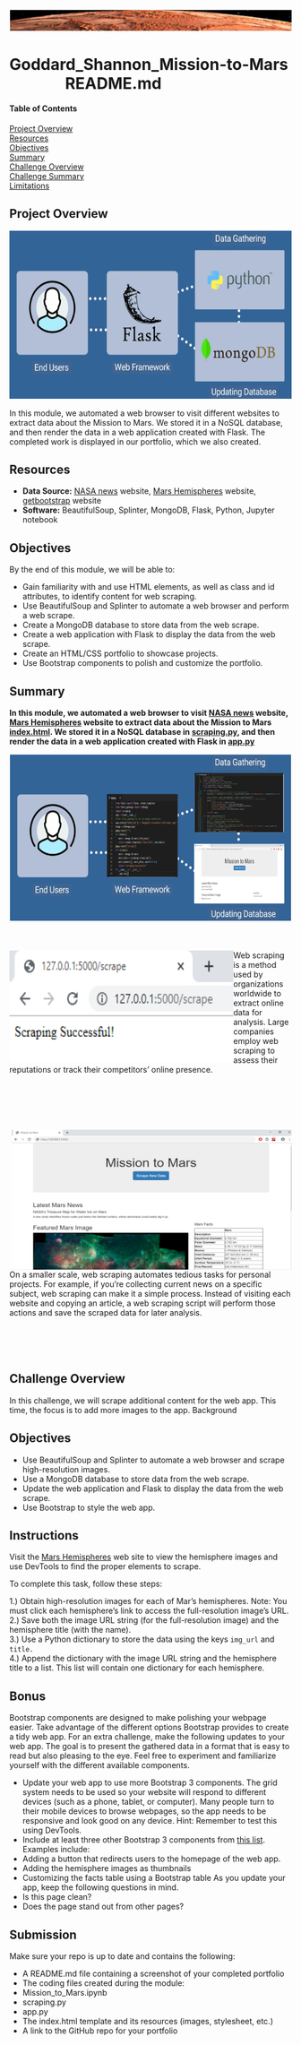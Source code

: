 ![header](/pics/header.png)
# Goddard_Shannon_Mission-to-Mars &nbsp; &nbsp; &nbsp; &nbsp; &nbsp; &nbsp; &nbsp; &nbsp;README.md

#### Table of Contents

[Project Overview](#project-overview)  
[Resources](#resources)  
[Objectives](#objectives)  
[Summary](#summary)  
[Challenge Overview](#challenge-overview)  
[Challenge Summary](#challenge-summary)  
[Limitations](#limitations)

## Project Overview
<p align="center">
  <img width="700" height="300" src="/pics/tools.png">
</p>  

In this module, we automated a web browser to visit different websites to extract data about the Mission to Mars. We stored it in a NoSQL database, and then render the data in a web application created with Flask. The completed work is displayed in our portfolio, which we also created.  
  


   
## Resources 
- **Data Source:** [NASA news](https://mars.nasa.gov/news/?page=0&per_page=40&order=publish_date+desc%2Ccreated_at+desc&search=&category=19%2C165%2C184%2C204&blank_scope=Latest) website, [Mars Hemispheres](https://astrogeology.usgs.gov/search/results?q=hemisphere+enhanced&k1=target&v1=Mars) website, [getbootstrap](https://getbootstrap.com/docs/4.0/components/alerts/) website 
- **Software:** BeautifulSoup, Splinter, MongoDB, Flask, Python, Jupyter notebook  

  
  
  
## Objectives
By the end of this module, we will be able to: 
- Gain familiarity with and use HTML elements, as well as class and id attributes, to identify content for web scraping.
- Use BeautifulSoup and Splinter to automate a web browser and perform a web scrape.
- Create a MongoDB database to store data from the web scrape.
- Create a web application with Flask to display the data from the web scrape.
- Create an HTML/CSS portfolio to showcase projects.
- Use Bootstrap components to polish and customize the portfolio.

  
  
  
## Summary
**In this module, we automated a web browser to visit [NASA news](https://mars.nasa.gov/news/?page=0&per_page=40&order=publish_date+desc%2Ccreated_at+desc&search=&category=19%2C165%2C184%2C204&blank_scope=Latest) website, [Mars Hemispheres](https://astrogeology.usgs.gov/search/results?q=hemisphere+enhanced&k1=target&v1=Mars) website to extract data about the Mission to Mars [index.html](/templates/index.html). We stored it in a NoSQL database in [scraping.py](/scraping.py), and then render the data in a web application created with Flask in [app.py](/app.py)**

<p align="center">
  <img width="700" height="300" src="/pics/toolscustom.png">
</p>  
<br/>
<br/>
<img align="left" width="400" height="200" src="/pics/success.png">Web scraping is a method used by organizations worldwide to extract online data for analysis. Large companies employ web scraping to assess their reputations or track their competitors’ online presence. 
<br/>  
<br/>  
<br/>  
<br/>
<br/>
<br/>  

<img align="right" width="500" height="250" src="/pics/marspage.png">On a smaller scale, web scraping automates tedious tasks for personal projects. For example, if you’re collecting current news on a specific subject, web scraping can make it a simple process. Instead of visiting each website and copying an article, a web scraping script will perform those actions and save the scraped data for later analysis.  
<br/>
<br/>
<br/>
<br/>  

## Challenge Overview
In this challenge, we will scrape additional content for the web app. This time, the focus is to add more images to the app.
Background  

## Objectives
- Use BeautifulSoup and Splinter to automate a web browser and scrape high-resolution images.
- Use a MongoDB database to store data from the web scrape. 
- Update the web application and Flask to display the data from the web scrape.
- Use Bootstrap to style the web app.

## Instructions
Visit the [Mars Hemispheres](https://astrogeology.usgs.gov/search/results?q=hemisphere+enhanced&k1=target&v1=Mars) web site to view the hemisphere images and use DevTools to find the proper elements to scrape.  

To complete this task, follow these steps:

1.) Obtain high-resolution images for each of Mar’s hemispheres.
Note: You must click each hemisphere’s link to access the full-resolution image’s URL.  
2.) Save both the image URL string (for the full-resolution image) and the hemisphere title (with the name).  
3.) Use a Python dictionary to store the data using the keys `img_url` and `title.`   
4.) Append the dictionary with the image URL string and the hemisphere title to a list. This list will contain one dictionary for each hemisphere.  

## Bonus
Bootstrap components are designed to make polishing your webpage easier. Take advantage of the different options Bootstrap provides to create a tidy web app. For an extra challenge, make the following updates to your web app. The goal is to present the gathered data in a format that is easy to read but also pleasing to the eye. Feel free to experiment and familiarize yourself with the different available components.
- Update your web app to use more Bootstrap 3 components. The grid system needs to be used so your website will respond to different devices (such as a phone, tablet, or computer). Many people turn to their mobile devices to browse webpages, so the app needs to be responsive and look good on any device. Hint: Remember to test this using DevTools.
- Include at least three other Bootstrap 3 components from [this list](https://getbootstrap.com/docs/4.0/components/alerts/). Examples include: 
 - Adding a button that redirects users to the homepage of the web app.
 - Adding the hemisphere images as thumbnails
 - Customizing the facts table using a Bootstrap table
As you update your app, keep the following questions in mind.
- Is this page clean?
- Does the page stand out from other pages?
## Submission
Make sure your repo is up to date and contains the following:
- A README.md file containing a screenshot of your completed portfolio
- The coding files created during the module: 
 - Mission_to_Mars.ipynb
 - scraping.py
 - app.py
- The index.html template and its resources (images, stylesheet, etc.)
- A link to the GitHub repo for your portfolio
